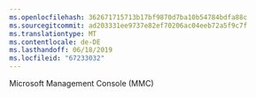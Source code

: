 ```yaml
---
ms.openlocfilehash: 362671715713b17bf9870d7ba10b54784bdfa88c
ms.sourcegitcommit: ad203331ee9737e82ef70206ac04eeb72a5f9c7f
ms.translationtype: MT
ms.contentlocale: de-DE
ms.lasthandoff: 06/18/2019
ms.locfileid: "67233032"
---
```

Microsoft Management Console (MMC)